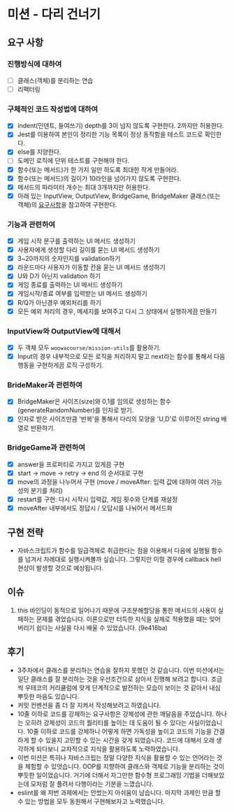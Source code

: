 # 미션 - 다리 건너기

## 요구 사항

### 진행방식에 대하여

- [ ] 클래스(객체)를 분리하는 연습
- [ ] 리팩터링

### 구체적인 코드 작성법에 대하여

- [x] indent(인덴트, 들여쓰기) depth를 3이 넘지 않도록 구현한다. 2까지만 허용한다.
- [x] Jest를 이용하여 본인이 정리한 기능 목록이 정상 동작함을 테스트 코드로 확인한다.
- [x] else를 지양한다.
- [ ] 도메인 로직에 단위 테스트를 구현해야 한다.
- [x] 함수(또는 메서드)가 한 가지 일만 하도록 최대한 작게 만들어라.
- [x] 함수(또는 메서드)의 길이가 10라인을 넘어가지 않도록 구현한다.
- [x] 메서드의 파라미터 개수는 최대 3개까지만 허용한다.
- [x] 아래 있는 InputView, OutputView, BridgeGame, BridgeMaker 클래스(또는 객체)의 [요구사항](https://github.com/unsnruu/javascript-bridge#%EC%B6%94%EA%B0%80%EB%90%9C-%EC%9A%94%EA%B5%AC-%EC%82%AC%ED%95%AD)을 참고하여 구현한다.

### 기능과 관련하여

- [x] 게임 시작 문구를 출력하는 UI 메서드 생성하기
- [x] 사용자에게 생성할 다리 길이를 묻는 UI 메서드 생성하기
- [x] 3~20까지의 숫자인지를 validation하기
- [x] 라운드마다 사용자가 이동할 칸을 묻는 UI 메서드 생성하기
- [x] U와 D가 아닌지 validation 하기
- [x] 게임 종료를 출력하는 UI 메서드 생성하기
- [x] 게임시작/종료 여부를 입력받는 UI 메서드 생성하기
- [x] R/Q가 아닌경우 예외처리를 하기
- [x] 모든 예외 처리의 경우, 메세지를 보여주고 다시 그 상태에서 실행하게끔 만들기

### InputView와 OutputView에 대해서

- [x] 두 객체 모두 `woowacourse/mission-utils`를 활용하기.
- [x] Input의 경우 내부적으로 모든 로직을 처리하지 말고 next라는 함수를 통해서 다음 행동을 구현하게끔 로직 구성하기.

### BrideMaker과 관련하여

- [x] BridgeMaker은 사이즈(size)와 0,1를 임의로 생성하는 함수(generateRandomNumber)를 인자로 받기.
- [x] 인자로 받은 사이즈만큼 '반복'을 통해서 다리의 모양을 'U,D'로 이루어진 string 배열로 반환하기.

### BridgeGame과 관련하여

- [x] answer을 프로퍼티로 가지고 있게끔 구현
- [x] start -> move -> retry -> end 의 순서대로 구현
- [x] move의 과정을 나누어서 구현 (move / moveAfter: 입력 값에 대하여 여러 가능성의 분기를 처리)
- [x] restart를 구현: 다시 시작시 입력값, 게임 횟수와 단계를 재설정
- [x] moveAfter 내부에서도 정답시 / 오답시를 나눠어서 메서드화

## 구현 전략

- 자바스크립트가 함수를 일급객체로 취급한다는 점을 이용해서 다음에 실행될 함수를 넘겨서 차례대로 실행시켜볼까 싶습니다. 그렇지만 이럴 경우에 callback hell 현상이 발생할 것으로 예상됩니다.

## 이슈

1. this 바인딩이 동적으로 일어나기 때문에 구조분해할당을 통한 메서드의 사용이
   실패하는 문제를 겪었습니다. 이론으로만 터득한 지식을 실제로 적용했을 떄는 잊어 버리기 쉽다는 사실을 다시 배울 수 있었습니다. (9e418ba)

## 후기

- 3주차에서 클래스를 분리하는 연습을 잘하지 못했던 것 같습니다. 이번 미션에서는 일단 클래스를 잘 분리하는 것을 우선조건으로 삼아서 진행해 보려고 합니다. 조금씩 우테코의 커리큘럼에 맞게 단계적으로 발전하는 모습이 보이는 것 같아서 내심 뿌듯한 마음도 있습니다.
- 커밋 컨벤션을 좀 더 잘 지켜서 작성해보려고 하였습니다.
- 10줄 이하로 코드를 강제하는 요구사항은 강제성에 관한 깨달음을 주었습니다. 하나는 오히려 강제성이 코드의 퀄리티를 높이는 데 도움이 될 수 있다는 사실이었습니다. 10줄 이하로 코드를 강제하니 어떻게 하면 가독성을 높이고 코드의 기능을 간결하게 할 수 있을지 고민할 수 있는 시간을 갖게 되었습니다. 코드에 대해서 오래 생각하게 되다보니 교차적으로 지식을 활용하도록 노력하였습니다.
- 이번 미션은 특히나 자바스크립는 정말 다양한 지식을 활용할 수 있는 언어라는 것을 체험할 수 있엇습니다. OOP를 지향하여 클래스와 객체로 기능을 분리하는 것이 뿌듯한 일이었습니다. 거기에 더해서 자그만한 함수형 프로그래밍 기법을 더해보았는데 모처럼 잘 풀려서 다행이라는 기분을 느꼈습니다.
- eslint를 왜 저번 과제에서는 안썼는지 아쉬움이 남습니다. 마지막 과제인 만큼 할 수 있는 방법을 모두 동원해서 구현해보자고 노력했습니다.
